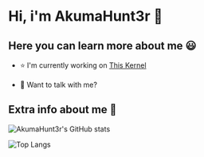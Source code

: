 # Hi, i'm AkumaHunt3r 👋
## Here you can learn more about me 😃

- ⭐ I'm currently working on [This Kernel](https://github.com/AkumaHunt3r/android_kernel_motorola_msm8953)

- 💬 Want to talk with me?
[<img src="https://www.vectorlogo.zone/logos/telegram/telegram-tile.svg" width="16">](t.me/AkumaHunt3r)

## Extra info about me 🧠

![AkumaHunt3r's GitHub stats](https://github-readme-stats.vercel.app/api?username=AkumaHunt3r&show_icons=true&theme=tokyonight)

![Top Langs](https://github-readme-stats.vercel.app/api/top-langs/?username=AkumaHunt3r&layout=compact)
